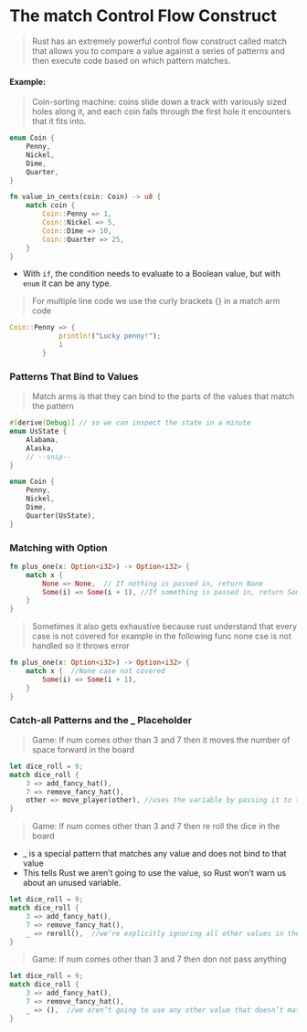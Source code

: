 # The match Control Flow Construct
> Rust has an extremely powerful control flow construct called match that allows you to compare a value against a series of patterns and then execute code based on which pattern matches.
#### Example: 
> Coin-sorting machine: coins slide down a track with variously sized holes along it, and each coin falls through the first hole it encounters that it fits into.
```rust
enum Coin {
    Penny,
    Nickel,
    Dime,
    Quarter,
}

fn value_in_cents(coin: Coin) -> u8 {
    match coin {
        Coin::Penny => 1,
        Coin::Nickel => 5,
        Coin::Dime => 10,
        Coin::Quarter => 25,
    }
}
```
- With `if`, the condition needs to evaluate to a Boolean value, but with `enum` it can be any type.

> For multiple line code we use the curly brackets {} in a match arm code
```rust
Coin::Penny => {
            println!("Lucky penny!");
            1
        }
```
### Patterns That Bind to Values
> Match arms is that they can bind to the parts of the values that match the pattern
```rust
#[derive(Debug)] // so we can inspect the state in a minute
enum UsState {
    Alabama,
    Alaska,
    // --snip--
}

enum Coin {
    Penny,
    Nickel,
    Dime,
    Quarter(UsState),
}
```
### Matching with Option<T>
```rust
fn plus_one(x: Option<i32>) -> Option<i32> {
    match x {
        None => None,  // If nothing is passed in, return None
        Some(i) => Some(i + 1), //If something is passed in, return Some(i + 1)
    }
}
```
> Sometimes it also gets exhaustive because rust understand that every case is not covered for example in the following func none cse is not handled so it throws error 
```rust
fn plus_one(x: Option<i32>) -> Option<i32> {
    match x {  //None case not covered
        Some(i) => Some(i + 1),
    }
}
```
### Catch-all Patterns and the _ Placeholder
> Game: If num comes other than 3 and 7 then it moves the number of space forward in the board
```rust
let dice_roll = 9;
match dice_roll {
    3 => add_fancy_hat(),
    7 => remove_fancy_hat(),
    other => move_player(other), //uses the variable by passing it to the move_player function
} 
```
> Game: If num comes other than 3 and 7 then re roll the dice in the board
-  _ is a special pattern that matches any value and does not bind to that value
-  This tells Rust we aren’t going to use the value, so Rust won’t warn us about an unused variable.
```rust
let dice_roll = 9;
match dice_roll {
    3 => add_fancy_hat(),
    7 => remove_fancy_hat(),
    _ => reroll(),  //we’re explicitly ignoring all other values in the last arm
}
```
> Game: If num comes other than 3 and 7 then don not pass anything
```rust
let dice_roll = 9;
match dice_roll {
    3 => add_fancy_hat(),
    7 => remove_fancy_hat(),
    _ => (),  //we aren’t going to use any other value that doesn’t match a pattern
}
```
